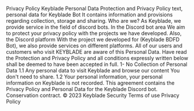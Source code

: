 Privacy Policy Keyblade Personal Data Protection and Privacy Policy text, personal data for Keyblade Bot It contains information and provisions regarding collection, storage and sharing. Who are we? As Keyblade, we provide service in the field of discord bots. In the Discord bot area We aim to protect your privacy policy with the projects we have developed. Also, the Discord platform With the project we developed for (Keyblade BDFD Bot), we also provide services on different platforms. All of our users and customers who visit KEYBLADE are aware of this Personal Data. Have read the Protection and Privacy Policy and all conditions expressly written below shall be deemed to have been accepted in full. 1- No Collection of Personal Data 1.1 Any personal data to visit Keyblade and browse our content You don't need to share. 1.2 Your personal information, your personal information on Keyblade is not recorded. This agreement contains the Privacy Policy and Personal Data for the Keyblade Discord bot. Conservation contract. © 2023 Keyblade Security Terms of use Privacy Policy
